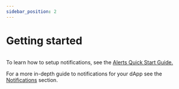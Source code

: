 ```yaml
---
sidebar_position: 2
---
```


# Getting started

<img src="/img/Getting started.png" alt="" />

To learn how to setup notifications, see the [Alerts Quick Start Guide.](alerts-quick-start)

For a more in-depth guide to notifications for your dApp see the [Notifications](alerts-and-monitoring/) section.
